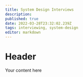 ```yaml
---
title: System Design Interviews
description: 
published: true
date: 2022-03-28T23:32:02.239Z
tags: interviewing, system-design
editor: markdown
---
```


# Header
Your content here